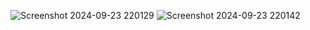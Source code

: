 ![Screenshot 2024-09-23 220129](https://github.com/user-attachments/assets/f5d64c90-ebfc-40fd-a10f-074e7501553d)
![Screenshot 2024-09-23 220142](https://github.com/user-attachments/assets/df95083d-0a2b-44d4-a1c4-b65f0c8f0f45)
